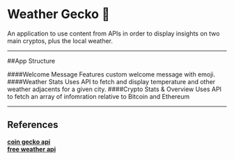 # Weather Gecko 🦎
An application to use content from APIs in order to display insights on two main cryptos, plus the local weather. 
* * *
##App Structure

####Welcome Message
Features custom welcome message with emoji.
####Weather Stats
Uses API to fetch and display temperature and other weather adjacents for a given city.
####Crypto Stats & Overview
Uses API to fetch an array of infomration relative to Bitcoin and Ethereum
* * *
## References
**[coin gecko api](https://www.coingecko.com/en/api/documentation "coin gecko api")**  
**[free weather api](https://www.weatherapi.com "weather api")**